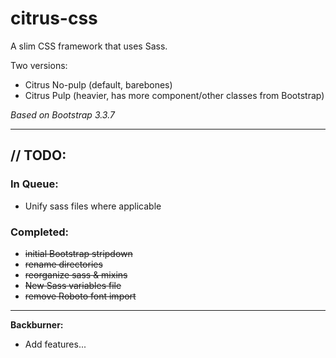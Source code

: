 # citrus-css
A slim CSS framework that uses Sass.

Two versions:
- Citrus No-pulp (default, barebones)
- Citrus Pulp (heavier, has more component/other classes from Bootstrap)

*Based on Bootstrap 3.3.7*

---

## // TODO:

### In Queue:


- Unify sass files where applicable


### Completed:

- ~~initial Bootstrap stripdown~~
- ~~rename directories~~
- ~~reorganize sass & mixins~~
- ~~New Sass variables file~~
- ~~remove Roboto font import~~



---

**Backburner:**

- Add features...

